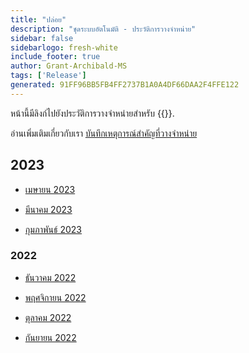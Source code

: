 ```yaml
---
title: "ปล่อย"
description: "ชุดระบบอัตโนมัติ - ประวัติการวางจําหน่าย"
sidebar: false
sidebarlogo: fresh-white
include_footer: true
author: Grant-Archibald-MS
tags: ['Release']
generated: 91FF96BB5FB4FF2737B1A0A4DF66DAA2F4FFE122
---
```


หน้านี้มีลิงก์ไปยังประวัติการวางจําหน่ายสําหรับ {{<product-name>}}.

อ่านเพิ่มเติมเกี่ยวกับเรา [บันทึกเหตุการณ์สําคัญที่วางจําหน่าย](/th/releases/milestones)

## 2023

- [เมษายน 2023](/th/releases/april-2023)

- [มีนาคม 2023](/th/releases/march-2023)

- [กุมภาพันธ์ 2023](/th/releases/february-2023)

### 2022

- [ธันวาคม 2022](/th/releases/december-2022)

- [พฤศจิกายน 2022](/th/releases/november-2022)

- [ตุลาคม 2022](/th/releases/october-2022)

- [กันยายน 2022](/th/releases/september-2022)

